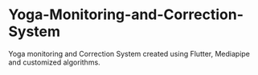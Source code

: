 # Yoga-Monitoring-and-Correction-System
Yoga monitoring and Correction System created using Flutter, Mediapipe and customized algorithms.
